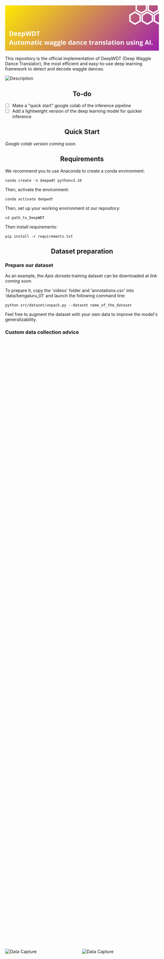![alt text](docs/DeepWDT.png)

This repository is the official implementation of DeepWDT (Deep Waggle Dance Translator), the most efficient and easy-to-use deep learning framework to detect and decode waggle dances.

![Description](docs/example.gif)

## <div align="center">To-do</div>
- [ ] Make a "quick start" google colab of the inference pipeline
- [ ] Add a lightweight version of the deep learning model for quicker inference

## <div align="center">Quick Start</div>

*Google colab version coming soon.*

## <div align="center">Requirements</div>

We recommend you to use Anaconda to create a conda environment:
```Shell
conda create -n deepwdt python=3.10
```

Then, activate the environment:
```Shell
conda activate deepwdt
```

Then, set up your working environment ot our repository:
```Shell
cd path_to_DeepWDT
```

Then install requirements:
```Shell
pip install -r requirements.txt 
```

## <div align="center">Dataset preparation</div>

### Prepare our dataset

As an example, the *Apis dorsata* training dataset can be downloaded at *link coming soon*.  

To prepare it, copy the 'videos' folder and 'annotations.csv' into 'data/bengaluru_01' and launch the following command line:
```Shell
python src/dataset/unpack.py --dataset name_of_the_dataset
```

Feel free to augment the dataset with your own data to improve the model's generalizability.

### Custom data collection advice

<div style="display: flex; justify-content: center; align-items: center; height: 100vh;">
  <img src="docs/data_capture.png" alt="Data Capture" width="300"/>
  <img src="docs/hive.png" alt="Data Capture" width="300"/>
</div>

As an example, for *Apis mellifera* videos, we recommend to capture videos with the camera pointing directly and straight at the hive frame and with the hive frame being fully inside the video frame. An ibservation hive is the optimal setup.

For technical details, please refer to the inference part.

## <div align="center">Training and Validation</div>

### Training
To retrain the network on the training dataset, you can use the following command line:

```Shell
python main.py --mode train --config src/config/train.yaml
```

If using our training dataset, you can use the config file located at *src/config/train.yaml* in our repository.

We recommend to use MLflow to follow the training metrics. To do this, set "MLFLOW" to "true" in the training config file and launch the MLflow session with:

```Shell
mlflow ui
```

### Validation

To run the validation using specific weights, use the following command line:

```Shell
python main.py --mode eval --configuration src/config/eval.yaml
```

Don't forget to check that the configuration matches the one used when training the weights and to add the path to your trained weights at eval:model:resume in the yaml configuration file.

### Results

Our results on a dataset made of 253 videos of *Apis dorsata* and *Apis mellifera*:

| clip orientation | clip size | detected runs (%) | angle rmse (rad) | duration rmse (frame) |
|:----------------:|:---------:|:-----------------:|:----------------:|:---------------------:|
|     backward     |     8     |        100        |       0.34       |         4.93          |
|     backward     |    16     |        100        |       0.39       |         5.22          |
|     centered     |     3     |       99.7        |       0.42       |         7.79          |
|     centered     |     7     |        100        |       0.47       |         3.81          |
|     centered     |    17     |        100        |       0.33       |         2.44          |


## <div align="center">Inference</div>

### Infer on a new dataset

```Shell
python main.py --mode infer --configuration src/config/infer.yaml
```

Our training dataset is made of videos taken at 30 fps, with a definition of 1920x1080 and downscaled by 0.5x, which helps to reduce the inference time.

Thus, if you use our weight, we suggest to use 30 fps 1920x1080 videos and a downscale_factor of 0.5.

for each video in the infered dataset.

### Translation to geographic coordinates

In order to properly translate dances to geographic targets, videos should be named as the following template: video-name_x_y_yyyy_mm_dd_hh_mm_ss.

Results of the inference are saved to runs/infer as:

* an annotated video
* a dataframe of the detections for each frame
* a gpkg containing the colony and the translated target positions
* a html map to visualize the translated targets

Currently, the model used to translate durations to distances is from https://doi.org/10.1016/j.anbehav.2019.01.016.

Parameters are ...

## <div align="center">License</div>

Our software is released under the MIT license.

## <div align="center">Contact</div>

DeepWDT is developed and maintained by Sylvain Grison (sylvain.grison@fieldphenomics.com).
